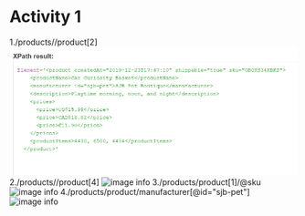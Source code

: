 # Activity 1

1./products//product[2]
![image info](module-4/assignments/img4.1.png)
2./products//product[4]
![image info](module-3/assignments/img4.2.png)
3./products/product[1]/@sku
![image info](module-3/assignments/img4.3.png)
4./products/product/manufacturer[@id="sjb-pet"]
![image info](module-3/assignments/img4.4.png)